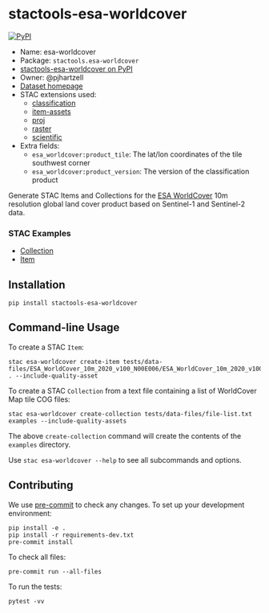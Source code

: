 # stactools-esa-worldcover

[![PyPI](https://img.shields.io/pypi/v/stactools-esa-worldcover)](https://pypi.org/project/stactools-esa-worldcover/)

- Name: esa-worldcover
- Package: `stactools.esa-worldcover`
- [stactools-esa-worldcover on PyPI](https://pypi.org/project/stactools-esa-worldcover/)
- Owner: @pjhartzell
- [Dataset homepage](https://esa-worldcover.org/en)
- STAC extensions used:
  - [classification](https://github.com/stac-extensions/classification)
  - [item-assets](https://github.com/stac-extensions/item-assets)
  - [proj](https://github.com/stac-extensions/projection/)
  - [raster](https://github.com/stac-extensions/raster)
  - [scientific](https://github.com/stac-extensions/scientific)
- Extra fields:
  - `esa_worldcover:product_tile`: The lat/lon coordinates of the tile southwest corner
  - `esa_worldcover:product_version`: The version of the classification product

Generate STAC Items and Collections for the [ESA WorldCover](https://esa-worldcover.org/en) 10m resolution global land cover product based on Sentinel-1 and Sentinel-2 data.

### STAC Examples

- [Collection](examples/collection.json)
- [Item](examples/ESA_WorldCover_10m_2020_v100_N00E006/ESA_WorldCover_10m_2020_v100_N00E006.json)

## Installation

```shell
pip install stactools-esa-worldcover
```

## Command-line Usage

To create a STAC `Item`:

```shell
stac esa-worldcover create-item tests/data-files/ESA_WorldCover_10m_2020_v100_N00E006/ESA_WorldCover_10m_2020_v100_N00E006_Map.tif . --include-quality-asset
```

To create a STAC `Collection` from a text file containing a list of WorldCover Map tile COG files:

```shell
stac esa-worldcover create-collection tests/data-files/file-list.txt examples --include-quality-assets
```

The above `create-collection` command will create the contents of the `examples` directory.

Use `stac esa-worldcover --help` to see all subcommands and options.

## Contributing

We use [pre-commit](https://pre-commit.com/) to check any changes.
To set up your development environment:

```shell
pip install -e .
pip install -r requirements-dev.txt
pre-commit install
```

To check all files:

```shell
pre-commit run --all-files
```

To run the tests:

```shell
pytest -vv
```
